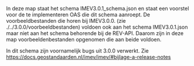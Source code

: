 In deze map staat het schema IMEV3.0.1_schema.json en staat een voorstel voor de te implementeren OAS die dit schema aanroept.
De voorbeeldbestanden die horen bij IMEV3.0.0. (zie ./../3.0.0/voorbeeldbestanden) voldoen ook aan het schema IMEV3.0.1.json maar niet aan het schema behorende bij de REV-API.
Daarom zijn in deze map voorbeeldenbestanden opgenomen die aan beide voldoen.

In dit schema zijn voornamelijk bugs uit 3.0.0 verwerkt. Zie https://docs.geostandaarden.nl/imev/imev/#bijlage-a-release-notes


